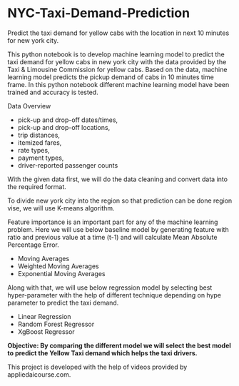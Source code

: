 # NYC-Taxi-Demand-Prediction
Predict the taxi demand for yellow cabs with the location in next 10 minutes for new york city.

This python notebook is to develop machine learning model to predict the taxi demand for yellow cabs in new york city with the data provided by the Taxi & Limousine Commission for yellow cabs. Based on the data, machine learning model predicts the pickup demand of cabs in 10 minutes time frame. In this python notebook different machine learning model have been trained and accuracy is tested.

Data Overview
- pick-up and drop-off dates/times,
- pick-up and drop-off locations,
- trip distances,
- itemized fares,
- rate types,
- payment types,
- driver-reported passenger counts

With the given data first, we will do the data cleaning and convert data into the required format.

To divide new york city into the region so that prediction can be done region vise, we will use K-means algorithm.

Feature importance is an important part for any of the machine learning problem. Here we will use below baseline model by generating feature with ratio and previous value at a time (t-1) and will calculate Mean Absolute Percentage Error.
- Moving Averages
- Weighted Moving Averages
- Exponential Moving Averages

Along with that, we will use below regression model by selecting best hyper-parameter with the help of different technique depending on hype parameter to predict the taxi demand.
- Linear Regression
- Random Forest Regressor
- XgBoost Regressor

__Objective: By comparing the different model we will select the best model to predict the Yellow Taxi demand which helps the taxi drivers.__

This project is developed with the help of videos provided by appliedaicourse.com.
